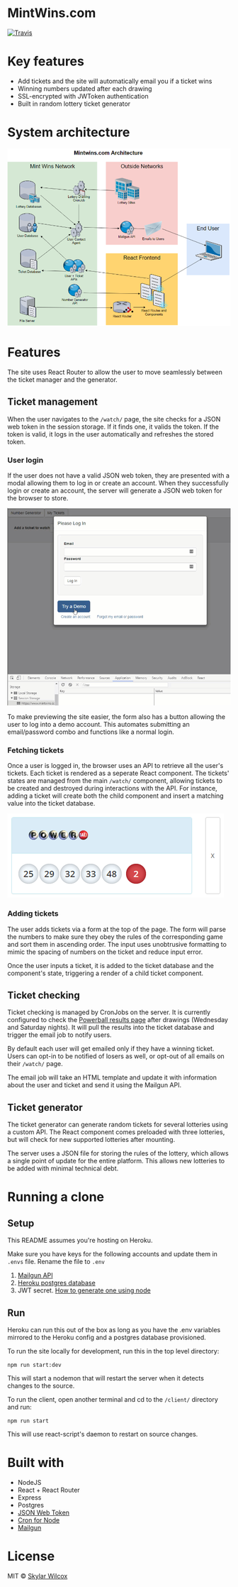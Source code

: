 # MintWins.com

[![Travis](https://travis-ci.org/SkyWox/lottery.svg?branch=master)](https://travis-ci.org/SkyWox/lottery)

# Key features

* Add tickets and the site will automatically email you if a ticket wins
* Winning numbers updated after each drawing
* SSL-encrypted with JWToken authentication
* Built in random lottery ticket generator

# System architecture

![System Architecture](https://raw.githubusercontent.com/SkyWox/skywox.github.io/master/images/MintWinsFlowChart.png)

# Features

The site uses React Router to allow the user to move seamlessly between the ticket manager and the generator.

## Ticket management

When the user navigates to the `/watch/` page, the site checks for a JSON web token in the session storage. If it finds one, it valids the token. If the token is valid, it logs in the user automatically and refreshes the stored token.

### User login

If the user does not have a valid JSON web token, they are presented with a modal allowing them to log in or create an account. When they successfully login or create an account, the server will generate a JSON web token for the browser to store.

![Login Modal](https://raw.githubusercontent.com/SkyWox/skywox.github.io/master/images/MintWins/LoginWithToken.gif)

To make previewing the site easier, the form also has a button allowing the user to log into a demo account. This automates submitting an email/password combo and functions like a normal login.

### Fetching tickets

Once a user is logged in, the browser uses an API to retrieve all the user's tickets. Each ticket is rendered as a seperate React component. The tickets' states are managed from the main `/watch/` component, allowing tickets to be created and destroyed during interactions with the API. For instance, adding a ticket will create both the child component and insert a matching value into the ticket database.

![Ticket](https://raw.githubusercontent.com/SkyWox/skywox.github.io/master/images/MintWins/Ticket.png)

### Adding tickets

The user adds tickets via a form at the top of the page. The form will parse the numbers to make sure they obey the rules of the corresponding game and sort them in ascending order. The input uses unobtrusive formatting to mimic the spacing of numbers on the ticket and reduce input error.

Once the user inputs a ticket, it is added to the ticket database and the component's state, triggering a render of a child ticket component.

## Ticket checking

Ticket checking is managed by CronJobs on the server. It is currently configured to check the [Powerball results page](http://www.powerball.com/powerball/pb_nbr_history.asp) after drawings (Wednesday and Saturday nights). It will pull the results into the ticket database and trigger the email job to notify users.

By default each user will get emailed only if they have a winning ticket. Users can opt-in to be notified of losers as well, or opt-out of all emails on their `/watch/` page.

The email job will take an HTML template and update it with information about the user and ticket and send it using the Mailgun API.

## Ticket generator

The ticket generator can generate random tickets for several lotteries using a custom API. The React component comes preloaded with three lotteries, but will check for new supported lotteries after mounting.

The server uses a JSON file for storing the rules of the lottery, which allows a single point of update for the entire platform. This allows new lotteries to be added with minimal technical debt.

# Running a clone

## Setup

This README assumes you're hosting on Heroku.

Make sure you have keys for the following accounts and update them in `.envs` file. Rename the file to `.env`

1. [Mailgun API](https://signup.mailgun.com/new/signup)
2. [Heroku postgres database](https://www.heroku.com/postgres)
3. JWT secret. [How to generate one using node](https://github.com/dwyl/learn-json-web-tokens#how-to-generate-secret-key)

## Run

Heroku can run this out of the box as long as you have the .env variables mirrored to the Heroku config and a postgres database provisioned.

To run the site locally for development, run this in the top level directory:

```
npm run start:dev
```

This will start a nodemon that will restart the server when it detects changes to the source.

To run the client, open another terminal and cd to the `/client/` directory and run:

```
npm run start
```

This will use react-script's daemon to restart on source changes.

# Built with

* NodeJS
* React + React Router
* Express
* Postgres
* [JSON Web Token](https://github.com/auth0/node-jsonwebtoken)
* [Cron for Node](https://github.com/kelektiv/node-cron)
* [Mailgun](https://mailgun.com)

# License

MIT © [Skylar Wilcox](http://skywox.me)
